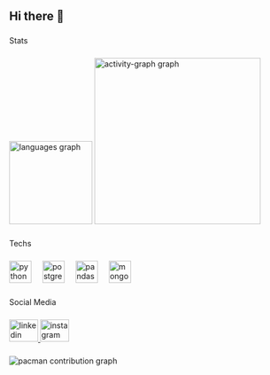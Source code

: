 ## Hi there 👋</p>

###

<p align="left">Stats</p>

###

<div align="left">
  <img src="https://github-readme-stats.vercel.app/api/top-langs?username=lucasEvangelista-data&locale=en&hide_title=false&layout=compact&card_width=320&langs_count=5&theme=merko&hide_border=false&order=2" height="150" alt="languages graph"  />
  <img src="https://github-readme-activity-graph.vercel.app/graph?username=lucasEvangelista-data&radius=16&theme=github-dark&area=true&order=5&custom_title=Contribution%20Graph" height="300" alt="activity-graph graph"  />
</div>

###

<p align="left">Techs</p>

###

<div align="left">
  <img src="https://cdn.jsdelivr.net/gh/devicons/devicon/icons/python/python-original.svg" height="40" alt="python logo"  />
  <img width="12" />
  <img src="https://cdn.jsdelivr.net/gh/devicons/devicon/icons/postgresql/postgresql-original.svg" height="40" alt="postgresql logo"  />
  <img width="12" />
  <img src="https://cdn.jsdelivr.net/gh/devicons/devicon/icons/pandas/pandas-original.svg" height="40" alt="pandas logo"  />
  <img width="12" />
  <img src="https://cdn.jsdelivr.net/gh/devicons/devicon/icons/mongodb/mongodb-original.svg" height="40" alt="mongodb logo"  />
</div>

###

<p align="left">Social Media</p>

###

<div align="left">
  <a href="https://www.linkedin.com/in/lucas-antonio95/ " target="_blank">
    <img src="https://raw.githubusercontent.com/maurodesouza/profile-readme-generator/master/src/assets/icons/social/linkedin/default.svg" width="52" height="40" alt="linkedin logo"  />
  </a>
  <a href="https://www.instagram.com/lucasantonio1851/" target="_blank">
    <img src="https://raw.githubusercontent.com/maurodesouza/profile-readme-generator/master/src/assets/icons/social/instagram/default.svg" width="52" height="40" alt="instagram logo"  />
  </a>
</div>

###

<picture>
  <source media="(prefers-color-scheme: dark)" srcset="https://raw.githubusercontent.com/lucasEvangelista-data/lucasEvangelista-data/output/pacman-contribution-graph-dark.svg">
  <source media="(prefers-color-scheme: light)" srcset="https://raw.githubusercontent.com/lucasEvangelista-data/lucasEvangelista-data/output/pacman-contribution-graph.svg">
  <img alt="pacman contribution graph" src="https://raw.githubusercontent.com/lucasEvangelista-data/lucasEvangelista-data/output/pacman-contribution-graph.svg">
</picture>

###
